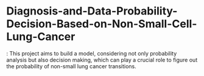 # Diagnosis-and-Data-Probability-Decision-Based-on-Non-Small-Cell-Lung-Cancer
: This project aims to build a model, considering not only probability analysis but also decision making, which can play a crucial role to figure out  the probability of non-small lung cancer transitions.
